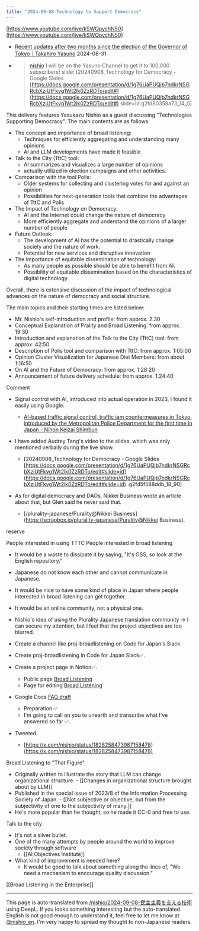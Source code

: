 ```yaml
---
title: "2024-09-08-Technology to Support Democracy"
---
```


[https://www.youtube.com/live/kSWQpychN50](https://www.youtube.com/live/kSWQpychN50)
- [Recent updates after two months since the election of the Governor of Tokyo｜Takahiro Yasuno](https://note.com/takahiroanno/n/nf232633e87f4?sub_rt=share_pw) 2024-08-31
- > [nishio](https://x.com/nishio/status/1829791123847471109) I will be on the Yasuno Channel to get it to 100,000 subscribers!
slide: [20240908_Technology for Democracy - Google Slides [https://docs.google.com/presentation/d/1g76UaPUQjb7ndkrNSGRcbXziUtFkvg1Wt2lk0ZzRDTo/edit#](https://docs.google.com/presentation/d/1g76UaPUQjb7ndkrNSGRcbXziUtFkvg1Wt2lk0ZzRDTo/edit#) slide=id.g2fd80358a73_14_0]


This delivery features Yasukazu Nishio as a guest discussing "Technologies Supporting Democracy". The main contents are as follows
- The concept and importance of broad listening:
    - Techniques for efficiently aggregating and understanding many opinions
    - AI and LLM developments have made it feasible
- Talk to the City (TttC) tool:
    - AI summarizes and visualizes a large number of opinions
    - actually utilized in election campaigns and other activities.
- Comparison with the tool Polis:
    - Older systems for collecting and clustering votes for and against an opinion
    - Possibilities for next-generation tools that combine the advantages of TttC and Polis
- The Impact of Technology on Democracy:
    - AI and the Internet could change the nature of democracy
    - More efficiently aggregate and understand the opinions of a larger number of people
- Future Outlook:
    - The development of AI has the potential to drastically change society and the nature of work.
    - Potential for new services and disruptive innovation
- The importance of equitable dissemination of technology:
    - As many people as possible should be able to benefit from AI.
    - Possibility of equitable dissemination based on the characteristics of digital technology

Overall, there is extensive discussion of the impact of technological advances on the nature of democracy and social structure.

The main topics and their starting times are listed below:
- Mr. Nishio's self-introduction and profile: from approx. 2:30
- Conceptual Explanation of Prality and Broad Listening: from approx. 19:30
- Introduction and explanation of the Talk to the City (TttC) tool: from approx. 42:50
- Description of Polis tool and comparison with TttC: from approx. 1:05:00
- Opinion Cluster Visualization for Japanese Diet Members: from about 1:16:50
- On AI and the Future of Democracy: from approx. 1:28:20
- Announcement of future delivery schedule: from approx. 1:24:40


Comment
- Signal control with AI, introduced into actual operation in 2023, I found it easily using Google.
    - [AI-based traffic signal control, traffic jam countermeasures in Tokyo, introduced by the Metropolitan Police Department for the first time in Japan - Nihon Keizai Shimbun](https://www.nikkei.com/article/DGXZQOUE279YP0X20C23A9000000/)

- I have added Audrey Tang's video to the slides, which was only mentioned verbally during the live show.
    - [20240908_Technology for Democracy - Google Slides [https://docs.google.com/presentation/d/1g76UaPUQjb7ndkrNSGRcbXziUtFkvg1Wt2lk0ZzRDTo/edit#slide=id](https://docs.google.com/presentation/d/1g76UaPUQjb7ndkrNSGRcbXziUtFkvg1Wt2lk0ZzRDTo/edit#slide=id) .g2fd5f588ddb_18_90]

- As for digital democracy and DAOs, Nikkei Business wrote an article about that, but Glen said he never said that.
    - [/plurality-japanese/Purality@Nikkei Business](https://scrapbox.io/plurality-japanese/Purality@Nikkei Business).






reserve

People interested in using TTTC People interested in broad listening
- It would be a waste to dissipate it by saying, "It's OSS, so look at the English repository."
- Japanese do not know each other and cannot communicate in Japanese.
- It would be nice to have some kind of place in Japan where people interested in broad listening can get together.
- It would be an online community, not a physical one.
- Nishio's idea of using the Plurality Japanese translation community -> I can secure my attention, but I feel that the project objectives are too blurred.
- Create a channel like proj-broadlistening on Code for Japan's Slack

- Create proj-broadlistening in Code for Japan Slack✅.
- Create a project page in Notion✅.
    - Public page [Broad Listening](https://code4japan-community.notion.site/b018bcee86cb4e03829cade5cb62cee6)
    - Page for editing [Broad Listening](https://www.notion.so/code4japan-community/b018bcee86cb4e03829cade5cb62cee6)
- Google Docs [FAQ draft](https://docs.google.com/document/d/1pWbqwWgNKQgBU1RFIwG64jMIJe5qNXhEYvWK4Jh6H2M/edit?usp=sharing)
    - Preparation ✅
    - I'm going to call on you to unearth and transcribe what I've answered so far ✅.
- Tweeted.
    - [https://x.com/nishio/status/1828258473987158478](https://x.com/nishio/status/1828258473987158478)


Broad Listening to "That Figure"
- Originally written to illustrate the story that LLM can change organizational structure.
        - [[Changes in organizational structure brought about by LLM]]
- Published in the special issue of 2023/8 of the Information Processing Society of Japan.
        - [[Not subjective or objective, but from the subjectivity of one to the subjectivity of many.]]
- He's more popular than he thought, so he made it CC-0 and free to use.

Talk to the city
- It's not a silver bullet.
- One of the many attempts by people around the world to improve society through software
    - [[AI Objectives Institute]]
- What kind of improvement is needed here?
    - It would be good to talk about something along the lines of, "We need a mechanism to encourage quality discussion."

[[Broad Listening in the Enterprise]]

---
This page is auto-translated from [/nishio/2024-09-08-民主主義を支える技術](https://scrapbox.io/nishio/2024-09-08-民主主義を支える技術) using DeepL. If you looks something interesting but the auto-translated English is not good enough to understand it, feel free to let me know at [@nishio_en](https://twitter.com/nishio_en). I'm very happy to spread my thought to non-Japanese readers.